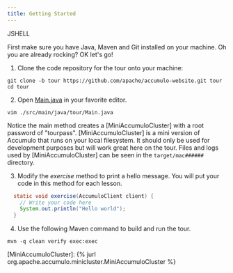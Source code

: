 ```yaml
---
title: Getting Started
---
```


JSHELL

First make sure you have Java, Maven and Git installed on your machine.  Oh you are already rocking? OK let's go!

1. Clone the code repository for the tour onto your machine:
```commandline
git clone -b tour https://github.com/apache/accumulo-website.git tour
cd tour
```
2. Open [Main.java] in your favorite editor.
```commandline
vim ./src/main/java/tour/Main.java
```
Notice the main method creates a [MiniAccumuloCluster] with a root password of "tourpass".  [MiniAccumuloCluster] is a mini
version of Accumulo that runs on your local filesystem.  It should only be used for development purposes but will work
great here on the tour.  Files and logs used by [MiniAccumuloCluster] can be seen in the `target/mac######` directory.

3. Modify the _exercise_ method to print a hello message. You will put your code in this method for each lesson.
```java
  static void exercise(AccumuloClient client) {
    // Write your code here
    System.out.println("Hello world");
  }
```
4. Use the following Maven command to build and run the tour.
```commandline
mvn -q clean verify exec:exec
```

[Main.java]: https://github.com/apache/accumulo-website/blob/tour/src/main/java/tour/Main.java
[MiniAccumuloCluster]: {% jurl org.apache.accumulo.minicluster.MiniAccumuloCluster %}
